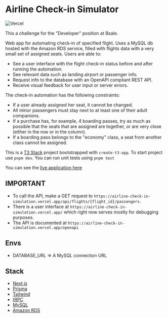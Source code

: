 # Airline Check-in Simulator

![Vercel](https://therealsujitk-vercel-badge.vercel.app/?app=airline-check-in-simulation)

This a challenge for the "Developer" position at Bsale.

Web app for automating check-in of specified flight. Uses a MySQL db hosted with the Amazon RDS service, filled with flights data with a very small set of assigned seats. Users are able to:

- See a user interface with the flight check-in status before and after running the automation.
- See relevant data such as landing airport or passenger info.
- Request info to the database with an OpenAPI compliant REST API.
- Receive visual feedback for user input or server errors.

The check-in automation has the following constraints:

- If a user already assigned her seat, it cannot be changed.
- All minor passengers must stay next to at least one of their adult companions.
- If a purchase has, for example, 4 boarding passes, try as much as possible that the seats that are assigned are together, or are very close (either in the row or in the column).
- If a boarding pass belongs to the "economy" class, a seat from another class cannot be assigned.

This is a [T3 Stack](https://create.t3.gg/) project bootstrapped with `create-t3-app`. To start project use `pnpm dev`. You can run unit tests using `pnpm test`

You can see the [live application here](https://airline-check-in-simulation.vercel.app/)

## IMPORTANT

- To call the API, make a GET request to `https://airline-check-in-simulation.vercel.app/api/flights/{flight_id}/passengers`.
- There is a user interface at `https://airline-check-in-simulation.vercel.app/` which right now serves mostly for debugging purposes.
- The API is documented at `https://airline-check-in-simulation.vercel.app/openapi`

## Envs

- DATABASE_URL => A MySQL connection URL

## Stack

- [Next.js](https://nextjs.org)
- [Prisma](https://prisma.io)
- [Tailwind](https://tailwindcss.com/)
- [tRPC](https://trpc.io)
- [MySQL](https://www.mysql.com/)
- [Amazon RDS](https://aws.amazon.com/rds/?nc2=type_a)
